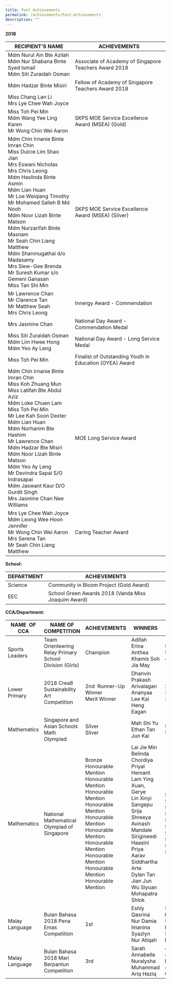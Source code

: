 ```yaml
---
title: Past Achievements
permalink: /achievements/Past-Achievements
description: ""
---
```

**2018**



| RECIPIENT'S NAME | ACHIEVEMENTS | 
| -------- | -------- |
| Mdm Nurul Ain Bte Azilah  <br>Mdm Nur Shabana Binte Syed Ismail <br>Mdm Siti Zuraidah Osman     | Associate of Academy of Singapore Teachers Award 2018     |
|Mdm Hadzar Binte Misiri| Fellow of Academy of Singapore Teachers Award 2018|
|Miss Chang Lan Li  <br>Mrs Lye Chee Wah Joyce  
Miss Toh Pei Min  <br>Mdm Wang Yee Ling Karen  <br>Mr Wong Chin Wei Aaron| SKPS MOE Service Excellence Award (MSEA) (Gold)
| Mdm Chin Irnanie Binte Imran Chin  <br>Miss Dulcie Lim Shao Jian  <br>Mrs Eswani Nicholas  <br>Mrs Chris Leong  <br>Mdm Haslinda Binte Asmin  <br>Mdm Lian Huan  <br>Mr Loe Weiqiang Timothy  <br>Mr Mohamed Salleh B Md Nooh  <br>Mdm Noor Lizah Binte Matson  <br>Mdm Nurzarifah Binte Masnam  <br>Mr Seah Chin Liang Matthew <br>Mdm Shanmugathai d/o Madasamy  <br>Mrs Siew-Gee Brenda  <br>Mr Suresh Kumar s/o Gemeni Ganasan  <br>Miss Tan Shi Min| SKPS MOE Service Excellence Award (MSEA) (Silver)
|Mr Lawrence Chan  <br>Mr Clarence Tan  <br>Mr Matthew Seah  <br>Mrs Chris Leong| Innergy Award - Commendation
| Mrs Jasmine Chan| National Day Award - Commendation Medal
| Miss Siti Zuraidah Osman  <br>Mdm Lim Hwee Hong  <br>Mdm Yeo Ay Leng | National Day Award - Long Service Medal
| Miss Toh Pei Min| Finalist of Outstanding Youth in Education (OYEA) Award
| Mdm Chin Irnanie Binte Imran Chin <br>Miss Koh Zhuang Mun  <br>Miss Latifah Bte Abdul Aziz  <br>Mdm Loke Chuen Lam  <br>Miss Toh Pei Min  <br>Mr Lee Kah Soon Dexter  <br>Mdm Lian Huan  <br>Mdm Norhanim Bte Hashim  <br>Mr Lawrence Chan  <br>Mdm Hadzar Bte Misiri  <br>Mdm Noor Lizah Binte Matson  <br>Mdm Yeo Ay Leng  <br>Mr Devindra Sapai S/O Indrasapai  <br>Mdm Jaswant Kaur D/O Gurdit Singh  <br>Mrs Jasmine Chan Nee Williams| MOE Long Service Award
| Mrs Lye Chee Wah Joyce  <br>Mdm Leong Wee Hoon Jennifer  <br>Mr Wong Chin Wei Aaron <br>Mrs Serene Tan  <br>Mr Seah Chin Liang Matthew|Caring Teacher Award

**School:**


| DEPARTMENT |ACHIEVEMENTS|
| -------- | -------- | 
| Science     | Community in Bloom Project (Gold Award)     | 
|EEC| School Green Awards 2018 (Vanda Miss Joaquim Award)

**CCA/Department:**



|NAME  OF CCA| NAME OF COMPETITION | ACHIEVEMENTS | WINNERS | CLASS
| -------- | -------- | -------- | -------- |-------- |
| Sports Leaders    | Team Orienteering Relay Primary School Division (Girls)     | Champion     | Adifah Erina  <br>Anthea  <br>Khamis Soh Jia May| 5 Joy  <br>5 Faith  <br>4 Joy
| Lower Primary|  2018 Crea8 Sustainability Art Competition | 2nd  Runner-Up  <br>Winner  <br>Merit Winner| Dhanvin Prakash  <br> Arivalagan Ananyaa<br>Lee Kai Heng Eagan| 2 Charity <br>3 Faith  <br>3 Faith
|Mathematics| Singapore and Asian Schools Math Olympiad| Silver  <br> Silver | Mah Shi Yu <br>Ethan Tan Jun Kai| 5 Hope  <br>5 Hope
|Mathematics| National Mathematical Olympiad of Singapore| Bronze<br>Honourable Mention  <br>Honourable Mention<br>Honourable Mention<br>Honourable Mention<br>Honourable Mention<br>Honourable Mention<br>Honourable Mention<br>Honourable Mention<br>Honourable Mention<br>Honourable Mention| Lai Jie Min Belinda<br>Chordiya Priyal Hemant  <br>Lam Ying Xuan, Gerye  <br>Lin Xinyi  <br>Sangepu Srija  <br>Shreeya Avinash Mandale  <br>Sirigineedi Haasini Priya<br>Aarav Siddhartha Arte  <br>Dylan Tan Jian Jun  <br>Wu Siyuan<br>Mohapatra Shlok| 5 Faith<br>5 Faith<br>5 Faith<br>5 Faith<br>5 Faith<br>5 Faith<br>5 Faith<br>5 Faith<br>5 Faith<br>5 Faith
| Malay Language| Bulan Bahasa 2018 Pena Emas Competition| 1st| Eshly Qasrina <BR>Nur Damia Imanina <br>Syazlyn Nur Atiqah|5 Kindness <br>5 Kindness  <br>5 Kindness
|Malay Language| Bulan Bahasa 2018 Mari Berpantun Competition| 3rd| Sarah Annabelle  <br>Nuralysha  <br>Muhammad Ariq Haziq| 4 Hope  <br>4 Patience  <br>4 Courage
